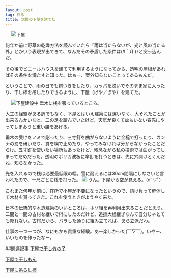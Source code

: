 ```yaml
---
layout: post
tag: 作る
title: 念願の下屋を建てた
---
```

　
![下屋](https://c2.staticflickr.com/8/7706/17237360452_45d097fe0d.jpg "下屋")

何年か前に野草の乾燥方法を読んでいたら「雨は当たらないが、光と風の当たる外」とかいう表現が出てきて、なんだその矛盾した条件は(#｀Д´)ﾉと突っ込んだ。

その後でビニールハウスを建てて利用するようになってから、透明の屋根があればその条件を満たすと知った。はぁー、案外知らないことってあるもんだ。

ということで、雨の日でも餅つきをしたり、カッパを脱いでそのまま家に入ったり、干し柿を吊したりできるように、下屋（げや／ぎや）を建てた。

　
![下屋建設中](https://c2.staticflickr.com/8/7599/16616632324_b26aedd54c.jpg "下屋建設中")
垂木に桟を張っているところ。

大工の経験がある訳でもなく、下屋とはいえ建築には違いなく、大それたことが出来るんかいなと、二の足を踏んでいたけど、天気が良くて蚊もいない春先にやってしまおうと重い腰をあげる。

垂木の受けをノミで彫ったり、三寸釘を曲がらないように金槌で打ったり、カンナの刃を研いだり、貫を楔で止めたり、やってみなければ分からなかったことだらけ。五寸釘を使いたい場所もあったけど、残念ながら私の技術では曲がってしまってだめだった。透明のポリカ波板に傘釘を打つときは、先に穴開けとくんだね、知らなかった。

光を入れるので桟は必要最低限の幅。雪に耐えるには30cm間隔にしなさいと言われたので、一尺ごとに桟を打った。
![](https://farm8.staticflickr.com/7719/16654223603_ea621c48e6.jpg)
うん。下屋から空が見える。(oﾟ▽ﾟ)

これまた何年か前に、在所で小屋が不要になったというので、請け負って解体して木材を貰ってきた。これを使うときがようやく来た。

日本の伝統的な木造建築のいいところは、ホゾ組を再利用出来ることだと思う。二間と一間の古材を継いで桁にしたのだけど、追掛大栓継ぎなんて自分じゃとても彫れない。古材だから、バラした通りに組み立てれば、あら立派だわ。

仕事の一つ一つが、なにもかも貴重な経験。あー楽しかった(￣▽￣)。いやー、いいものを作ったなー。


##関連記事
[下屋で干し竹の子](http://kobapan.com/blog/2015/04/29/hoshitakenoko.html)

[下屋で干しもん](http://kobapan.com/blog/2015/06/23/hoshimon.html)

[下屋に吊るし柿](http://kobapan.com/blog/2015/10/15/turushigaki.html)
